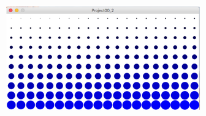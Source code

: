 ![alt tag](https://github.com/mestruchtena/making-things-interactive-mestruch/blob/master/A0/2/Project00_2.png?raw=true)
